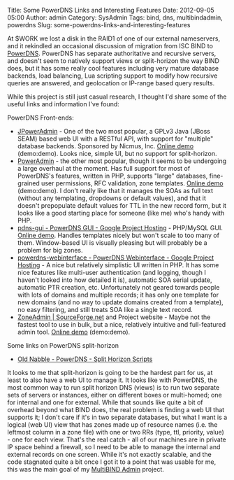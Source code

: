 Title: Some PowerDNS Links and Interesting Features
Date: 2012-09-05 05:00
Author: admin
Category: SysAdmin
Tags: bind, dns, multibindadmin, powerdns
Slug: some-powerdns-links-and-interesting-features

At $WORK we lost a disk in the RAID1 of one of our external nameservers,
and it rekindled an occasional discussion of migration from <a>ISC
BIND</a> to [PowerDNS](http://powerdns.com/content/products.html).
PowerDNS has separate authoritative and recursive servers, and doesn't
seem to natively support views or split-horizon the way BIND does, but
it has some really cool features including very mature database
backends, load balancing, Lua scripting support to modify how recursive
queries are answered, and geolocation or IP-range based query results.

While this project is still just casual research, I thought I'd share
some of the useful links and information I've found:

PowerDNS Front-ends:

-   [JPowerAdmin](http://www.nicmus.com/community.html) - One of the two
    most popular, a GPLv3 Java (JBoss SEAM) based web UI with a RESTful
    API, with support for "multiple" database backends. Sponsored by
    Nicmus, Inc. [Online demo](http://www.nicmus.com/JPowerAdmin)
    (demo:demo). Looks nice, simple UI, but no support for
    split-horizon.
-   [PowerAdmin](https://www.poweradmin.org) - the other most popular,
    though it seems to be undergoing a large overhaul at the moment. Has
    full support for most of PowerDNS's features, written in PHP,
    supports "large" databases, fine-grained user permissions, RFC
    validation, zone templates. [Online
    demo](http://demo.poweradmin.org/) (demo:demo). I don't really like
    that it manages the SOAs as full text (without any templating,
    dropdowns or default values), and that it doesn't prepopulate
    default values for TTL in the new record form, but it looks like a
    good starting place for someone (like me) who's handy with PHP.
-   [pdns-gui - PowerDNS GUI - Google Project
    Hosting](http://code.google.com/p/pdns-gui/) - PHP/MySQL GUI.
    [Online demo](http://www.powerdns-gui.org/). Handles templates
    nicely but won't scale to too many of them. Window-based UI is
    visually pleasing but will probably be a problem for big zones.
-   [powerdns-webinterface - PowerDNS Webinterface - Google Project
    Hosting](http://code.google.com/p/powerdns-webinterface/) - A nice
    but relatively simplistic UI written in PHP. It has some nice
    features like multi-user authentication (and logging, though I
    haven't looked into how detailed it is), automatic SOA serial
    update, automatic PTR creation, etc. Unfortunately not geared
    towards people with lots of domains and multiple records; it has
    only one template for new domains (and no way to update domains
    created from a template), no easy filtering, and still treats SOA
    like a single text record.
-   [ZoneAdmin |
    SourceForge.net](http://sourceforge.net/projects/zoneadmin/) and
    <a>Project website</a> - Maybe not the fastest tool to use in bulk,
    but a nice, relatively intuitive and full-featured admin tool.
    [Online demo](http://open.megabit.net/demos/ZoneAdmin/) (demo:demo).

Some links on PowerDNS split-horizon

-   [Old Nabble - PowerDNS - Split Horizon
    Scripts](http://old.nabble.com/Split-Horizon-Scripts-td32843045.html)

It looks to me that split-horizon is going to be the hardest part for
us, at least to also have a web UI to manage it. It looks like with
PowerDNS, the most common way to run split horizon DNS (views) is to run
two separate sets of servers or instances, either on different boxes or
multi-homed; one for internal and one for external. While that sounds
like quite a bit of overhead beyond what BIND does, the real problem is
finding a web UI that supports it; I don't care if it's in two separate
databases, but what I want is a logical (web UI) view that has zones
made up of resource names (i.e. the leftmost column in a zone file) with
one or two RRs (type, ttl, priority, value) - one for each view. That's
the real catch - all of our machines are in private IP space behind a
firewall, so I need to be able to manage the internal and external
records on one screen. While it's not exactly scalable, and the code
stagnated quite a bit once I got it to a point that was usable for me,
this was the main goal of my [MultiBIND
Admin](http://multibindadmin.jasonantman.com/) project.
